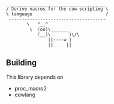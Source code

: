 ```
 _____________________________________
/ Derive macros for the cow scripting \
\ language                            /
 -------------------------------------
        \   ^__^
         \  (oo)\_______
            (__)\       )\/\
                ||----w |
                ||     ||
```

## Building ##
This library depends on
* proc_macro2
* cowlang
